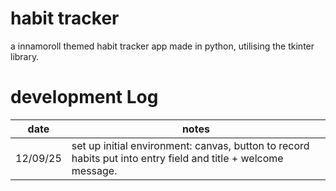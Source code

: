 # habit tracker
a innamoroll themed habit tracker app made in python, utilising the tkinter library.

# development Log
date      |   notes
----------|----------------------------------------------------------------------------------------------------------------------------------------
12/09/25  |  set up initial environment: canvas, button to record habits put into entry field and title + welcome message.
